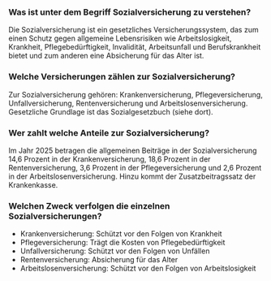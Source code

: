 ### Was ist unter dem Begriff Sozialversicherung zu verstehen?
Die Sozialversicherung ist ein gesetzliches Versicherungssystem, das zum einen Schutz gegen allgemeine Lebensrisiken wie Arbeitslosigkeit, Krankheit, Pflegebedürftigkeit, Invalidität, Arbeitsunfall und Berufskrankheit bietet und zum anderen eine Absicherung für das Alter ist.

### Welche Versicherungen zählen zur Sozialversicherung?
Zur Sozialversicherung gehören: Krankenversicherung, Pflegeversicherung, Unfallversicherung, Rentenversicherung und Arbeitslosenversicherung. Gesetzliche Grundlage ist das Sozialgesetzbuch (siehe dort).


### Wer zahlt welche Anteile zur Sozialversicherung?
Im Jahr 2025 betragen die allgemeinen Beiträge in der Sozialversicherung 14,6 Prozent in der Krankenversicherung, 18,6 Prozent in der Rentenversicherung, 3,6 Prozent in der Pflegeversicherung und 2,6 Prozent in der Arbeitslosenversicherung. Hinzu kommt der Zusatzbeitragssatz der Krankenkasse.


### Welchen Zweck verfolgen die einzelnen Sozialversicherungen?
- Krankenversicherung: Schützt vor den Folgen von Krankheit
- Pflegeversicherung: Trägt die Kosten von Pflegebedürftigkeit
- Unfallversicherung: Schützt vor den Folgen von Unfällen
- Rentenversicherung: Absicherung für das Alter
- Arbeitslosenversicherung: Schützt vor den Folgen von Arbeitslosigkeit